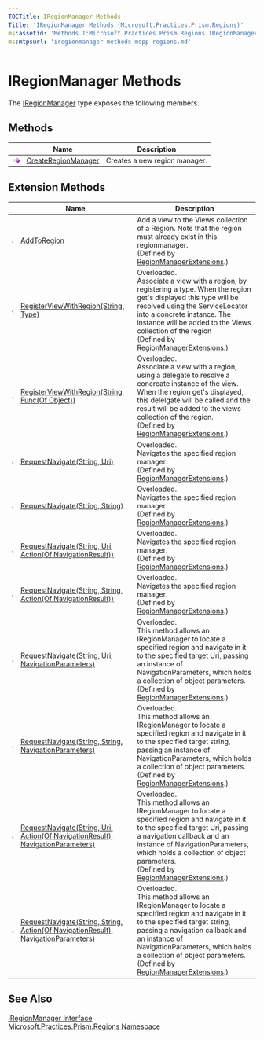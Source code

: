 ```yaml
---
TOCTitle: IRegionManager Methods
Title: 'IRegionManager Methods (Microsoft.Practices.Prism.Regions)'
ms:assetid: 'Methods.T:Microsoft.Practices.Prism.Regions.IRegionManager'
ms:mtpsurl: 'iregionmanager-methods-mspp-regions.md'
---
```


# IRegionManager Methods

The [IRegionManager](/patterns-practices/reference/iregionmanager-interface-mspp-regions) type exposes the following members.

## Methods

<table>

<thead>
<tr class="header">
<th> </th>
<th>Name</th>
<th>Description</th>
</tr>
</thead>
<tbody>
<tr class="odd">
<td><img src="/patterns-practices/reference/images/public-method.gif" alt="Public method"/></td>
<td><a href="/patterns-practices/reference/iregionmanager-createregionmanager-method-mspp-regions" data-raw-source="[CreateRegionManager](/patterns-practices/reference/iregionmanager-createregionmanager-method-mspp-regions)">CreateRegionManager</a></td>
<td><div class="summary">
Creates a new region manager.
</div></td>
</tr>
</tbody>
</table>

## Extension Methods

<table>

<thead>
<tr class="header">
<th> </th>
<th>Name</th>
<th>Description</th>
</tr>
</thead>
<tbody>
<tr class="odd">
<td><img src="/patterns-practices/reference/images/pubextension.gif" alt="Public Extension Method"/></td>
<td><a href="/patterns-practices/reference/regionmanagerextensions-registerviewwithregion-method-mspp-regions" data-raw-source="[AddToRegion](/patterns-practices/reference/regionmanagerextensions-registerviewwithregion-method-mspp-regions)">AddToRegion</a></td>
<td><div class="summary">
Add a view to the Views collection of a Region. Note that the region must already exist in this regionmanager.
</div>
(Defined by <a href="/patterns-practices/reference/regionmanagerextensions-class-mspp-regions" data-raw-source="[RegionManagerExtensions](/patterns-practices/reference/regionmanagerextensions-class-mspp-regions)">RegionManagerExtensions</a>.)</td>
</tr>
<tr class="even">
<td><img src="/patterns-practices/reference/images/pubextension.gif" alt="Public Extension Method"/></td>
<td><a href="/patterns-practices/reference/regionmanagerextensions-registerviewwithregion-method-mspp-regions" data-raw-source="[RegisterViewWithRegion(String, Type)](/patterns-practices/reference/regionmanagerextensions-registerviewwithregion-method-mspp-regions)">RegisterViewWithRegion(String, Type)</a></td>
<td>Overloaded.
<div class="summary">
Associate a view with a region, by registering a type. When the region get&#39;s displayed this type will be resolved using the ServiceLocator into a concrete instance. The instance will be added to the Views collection of the region
</div>
(Defined by <a href="/patterns-practices/reference/regionmanagerextensions-class-mspp-regions" data-raw-source="[RegionManagerExtensions](/patterns-practices/reference/regionmanagerextensions-class-mspp-regions)">RegionManagerExtensions</a>.)</td>
</tr>
<tr class="odd">
<td><img src="/patterns-practices/reference/images/pubextension.gif" alt="Public Extension Method"/></td>
<td><a href="/patterns-practices/reference/regionmanagerextensions-registerviewwithregion-method-mspp-regions" data-raw-source="[RegisterViewWithRegion(String, Func(Of Object))](/patterns-practices/reference/regionmanagerextensions-registerviewwithregion-method-mspp-regions)">RegisterViewWithRegion(String, Func(Of Object))</a></td>
<td>Overloaded.
<div class="summary">
Associate a view with a region, using a delegate to resolve a concreate instance of the view. When the region get&#39;s displayed, this delelgate will be called and the result will be added to the views collection of the region.
</div>
(Defined by <a href="/patterns-practices/reference/regionmanagerextensions-class-mspp-regions" data-raw-source="[RegionManagerExtensions](/patterns-practices/reference/regionmanagerextensions-class-mspp-regions)">RegionManagerExtensions</a>.)</td>
</tr>
<tr class="even">
<td><img src="/patterns-practices/reference/images/pubextension.gif" alt="Public Extension Method"/></td>
<td><a href="/patterns-practices/reference/regionmanagerextensions-requestnavigate-method-mspp-regions" data-raw-source="[RequestNavigate(String, Uri)](/patterns-practices/reference/regionmanagerextensions-requestnavigate-method-mspp-regions)">RequestNavigate(String, Uri)</a></td>
<td>Overloaded.
<div class="summary">
Navigates the specified region manager.
</div>
(Defined by <a href="/patterns-practices/reference/regionmanagerextensions-class-mspp-regions" data-raw-source="[RegionManagerExtensions](/patterns-practices/reference/regionmanagerextensions-class-mspp-regions)">RegionManagerExtensions</a>.)</td>
</tr>
<tr class="odd">
<td><img src="/patterns-practices/reference/images/pubextension.gif" alt="Public Extension Method"/></td>
<td><a href="/patterns-practices/reference/regionmanagerextensions-requestnavigate-method-mspp-regions" data-raw-source="[RequestNavigate(String, String)](/patterns-practices/reference/regionmanagerextensions-requestnavigate-method-mspp-regions)">RequestNavigate(String, String)</a></td>
<td>Overloaded.
<div class="summary">
Navigates the specified region manager.
</div>
(Defined by <a href="/patterns-practices/reference/regionmanagerextensions-class-mspp-regions" data-raw-source="[RegionManagerExtensions](/patterns-practices/reference/regionmanagerextensions-class-mspp-regions)">RegionManagerExtensions</a>.)</td>
</tr>
<tr class="even">
<td><img src="/patterns-practices/reference/images/pubextension.gif" alt="Public Extension Method"/></td>
<td><a href="/patterns-practices/reference/regionmanagerextensions-requestnavigate-method-mspp-regions" data-raw-source="[RequestNavigate(String, Uri, Action(Of NavigationResult))](/patterns-practices/reference/regionmanagerextensions-requestnavigate-method-mspp-regions)">RequestNavigate(String, Uri, Action(Of NavigationResult))</a></td>
<td>Overloaded.
<div class="summary">
Navigates the specified region manager.
</div>
(Defined by <a href="/patterns-practices/reference/regionmanagerextensions-class-mspp-regions" data-raw-source="[RegionManagerExtensions](/patterns-practices/reference/regionmanagerextensions-class-mspp-regions)">RegionManagerExtensions</a>.)</td>
</tr>
<tr class="odd">
<td><img src="/patterns-practices/reference/images/pubextension.gif" alt="Public Extension Method"/></td>
<td><a href="/patterns-practices/reference/regionmanagerextensions-requestnavigate-method-mspp-regions" data-raw-source="[RequestNavigate(String, String, Action(Of NavigationResult))](/patterns-practices/reference/regionmanagerextensions-requestnavigate-method-mspp-regions)">RequestNavigate(String, String, Action(Of NavigationResult))</a></td>
<td>Overloaded.
<div class="summary">
Navigates the specified region manager.
</div>
(Defined by <a href="/patterns-practices/reference/regionmanagerextensions-class-mspp-regions" data-raw-source="[RegionManagerExtensions](/patterns-practices/reference/regionmanagerextensions-class-mspp-regions)">RegionManagerExtensions</a>.)</td>
</tr>
<tr class="even">
<td><img src="/patterns-practices/reference/images/pubextension.gif" alt="Public Extension Method"/></td>
<td><a href="/patterns-practices/reference/regionmanagerextensions-requestnavigate-method-mspp-regions" data-raw-source="[RequestNavigate(String, Uri, NavigationParameters)](/patterns-practices/reference/regionmanagerextensions-requestnavigate-method-mspp-regions)">RequestNavigate(String, Uri, NavigationParameters)</a></td>
<td>Overloaded.
<div class="summary">
This method allows an IRegionManager to locate a specified region and navigate in it to the specified target Uri, passing an instance of NavigationParameters, which holds a collection of object parameters.
</div>
(Defined by <a href="/patterns-practices/reference/regionmanagerextensions-class-mspp-regions" data-raw-source="[RegionManagerExtensions](/patterns-practices/reference/regionmanagerextensions-class-mspp-regions)">RegionManagerExtensions</a>.)</td>
</tr>
<tr class="odd">
<td><img src="/patterns-practices/reference/images/pubextension.gif" alt="Public Extension Method"/></td>
<td><a href="/patterns-practices/reference/regionmanagerextensions-requestnavigate-method-mspp-regions" data-raw-source="[RequestNavigate(String, String, NavigationParameters)](/patterns-practices/reference/regionmanagerextensions-requestnavigate-method-mspp-regions)">RequestNavigate(String, String, NavigationParameters)</a></td>
<td>Overloaded.
<div class="summary">
This method allows an IRegionManager to locate a specified region and navigate in it to the specified target string, passing an instance of NavigationParameters, which holds a collection of object parameters.
</div>
(Defined by <a href="/patterns-practices/reference/regionmanagerextensions-class-mspp-regions" data-raw-source="[RegionManagerExtensions](/patterns-practices/reference/regionmanagerextensions-class-mspp-regions)">RegionManagerExtensions</a>.)</td>
</tr>
<tr class="even">
<td><img src="/patterns-practices/reference/images/pubextension.gif" alt="Public Extension Method"/></td>
<td><a href="/patterns-practices/reference/regionmanagerextensions-requestnavigate-method-iregionmanager-string-uri-action-navigationresult-navigationparameters-mspp-regions" data-raw-source="[RequestNavigate(String, Uri, Action(Of NavigationResult), NavigationParameters)](/patterns-practices/reference/regionmanagerextensions-requestnavigate-method-iregionmanager-string-uri-action-navigationresult-navigationparameters-mspp-regions)">RequestNavigate(String, Uri, Action(Of NavigationResult), NavigationParameters)</a></td>
<td>Overloaded.
<div class="summary">
This method allows an IRegionManager to locate a specified region and navigate in it to the specified target Uri, passing a navigation callback and an instance of NavigationParameters, which holds a collection of object parameters.
</div>
(Defined by <a href="/patterns-practices/reference/regionmanagerextensions-class-mspp-regions" data-raw-source="[RegionManagerExtensions](/patterns-practices/reference/regionmanagerextensions-class-mspp-regions)">RegionManagerExtensions</a>.)</td>
</tr>
<tr class="odd">
<td><img src="/patterns-practices/reference/images/pubextension.gif" alt="Public Extension Method"/></td>
<td><a href="/patterns-practices/reference/regionmanagerextensions-requestnavigate-method-iregionmanager-string-string-action-navigationresult-navigationparameters-mspp-regions" data-raw-source="[RequestNavigate(String, String, Action(Of NavigationResult), NavigationParameters)](/patterns-practices/reference/regionmanagerextensions-requestnavigate-method-iregionmanager-string-string-action-navigationresult-navigationparameters-mspp-regions)">RequestNavigate(String, String, Action(Of NavigationResult), NavigationParameters)</a></td>
<td>Overloaded.
<div class="summary">
This method allows an IRegionManager to locate a specified region and navigate in it to the specified target string, passing a navigation callback and an instance of NavigationParameters, which holds a collection of object parameters.
</div>
(Defined by <a href="/patterns-practices/reference/regionmanagerextensions-class-mspp-regions" data-raw-source="[RegionManagerExtensions](/patterns-practices/reference/regionmanagerextensions-class-mspp-regions)">RegionManagerExtensions</a>.)</td>
</tr>
</tbody>
</table>

## See Also

[IRegionManager Interface](/patterns-practices/reference/iregionmanager-interface-mspp-regions)  
[Microsoft.Practices.Prism.Regions Namespace](/patterns-practices/reference/mspp-regions-namespace)  